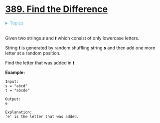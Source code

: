 # [389. Find the Difference](https://leetcode.com/problems/find-the-difference/description/)

<details>
<summary style="color:#4FC3F7">Topics</summary>
 
* [`Hash Table`](https://leetcode.com/tag/hash-table/)
* [`Bit Manipulation`](https://leetcode.com/tag/bit-manipulation/)

</details>
<br />


Given two strings ***s*** and ***t*** which consist of only lowercase letters.

String ***t*** is generated by random shuffling string ***s*** and then add one more letter at a random position.

Find the letter that was added in ***t***.

**Example:** 

    Input:
    s = "abcd"
    t = "abcde"

    Output:
    e

    Explanation:
    'e' is the letter that was added.